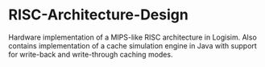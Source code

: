 # RISC-Architecture-Design
Hardware implementation of a MIPS-like RISC architecture in Logisim. Also contains implementation of a cache simulation engine in Java with support for write-back and write-through caching modes.
